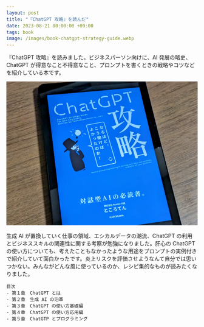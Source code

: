 ```yaml
---
layout: post
title: "『ChatGPT 攻略』を読んだ"
date: 2023-08-21 00:00:00 +09:00
tags: book
image: /images/book-chatgpt-strategy-guide.webp
---
```


『ChatGPT 攻略』を読みました。ビジネスパーソン向けに、AI 発展の略史、ChatGPT が得意なこと不得意なこと、プロンプトを書くときの戦略やコツなどを紹介している本です。

![表紙](/images/book-chatgpt-strategy-guide.webp)

生成 AI が置換していく仕事の領域、エシカルデータの潮流、ChatGPT の利用とビジネススキルの関連性に関する考察が勉強になりました。肝心の ChatGPT の使い方についても、考えたこともなかったような用途をプロンプトの実例付きで紹介していて面白かったです。炎上リスクを評価させようなんて自分では思いつかない。みんながどんな風に使っているのか、レシピ集的なものが読みたくなりました。

```
目次
- 第１章　ChatGPT とは
- 第２章　生成 AI の沿革
- 第３章　ChatGPT の使い方基礎編
- 第４章　ChatGPT の使い方応用編
- 第５章　ChatGTP とプログラミング
```